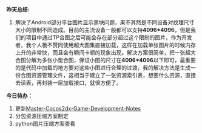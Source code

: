 **昨天总结:**
1. 解决了Android部分平台图片显示黑块问题，果不其然是不同设备对纹理尺寸大小的限制不同造成。目前的主流设备一般都可以支持**4096*4096**，但是我们的项目中通过TP合图之后可能会存在部分超过这个限制的图片，作为开发者，我个人极不赞同使用超大图集直接加载，这样在加载单张图片的时候内存上升的非常快，而且会有瞬间卡顿的现象出现。解决方案很简单，把一张超大合图分解为多张小型合图，保证小图的尺寸在**4096*4096**以下即可，最重要的是代码中加载的地方要对这些小图进行合理的过渡，我的解决方法是生成一份合图资源管理文件，这相当于建立了一张资源索引表，想要什么资源，直接去读表，再封装一层加载接口，就很方便了。

**今日待办：**
1. 更新[Master-Cocos2dx-Game-Development-Notes](https://github.com/DoooReyn/Master-Cocos2dx-Game-Development-Notes)
2. 分包资源压缩方案制定
3. python图片压缩方案查看
